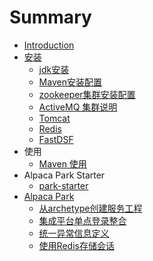 # Summary

* [Introduction](README.md)
* [安装](an-zhuang.md)
  * [jdk安装](/cn/install/install_jdk.md)
  * [Maven安装配置](cn/install/install_maven.md)
  * [zookeeper集群安装配置](cn/install/install_zookeeper.md)
  * [ActiveMQ 集群说明](cn/install/install_activemq.md)
  * [Tomcat](cn/install/install_tomcat.md)
  * [Redis](cn/install/install_redis.md)
  * [FastDSF](cn/install/install_dsf.md)
* 使用
  * [Maven 使用](cn/usage/useage_maven.md)
* Alpaca Park Starter
  * [park-starter](cn/park/park-starter.md)
* [Alpaca Park](alpaca-park.md)
  * [从archetype创建服务工程](cn/park/new_service_project_from_archetype.md)
  * [集成平台单点登录整合](/cn/park/park-starter-sso-euler.md)
  * [统一异常信息定义](/cn/park/park-starter-error-attributes.md)
  * [使用Redis存储会话](/cn/park/park-starter-redis-http-session.md)

